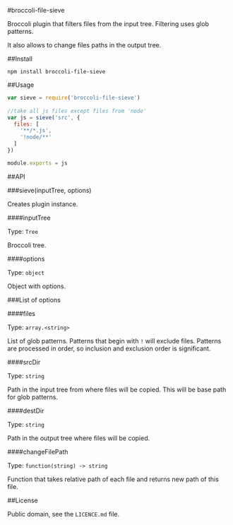 #broccoli-file-sieve

Broccoli plugin that filters files from the input tree.
Filtering uses glob patterns.

It also allows to change files paths in the output tree.

##Install

```
npm install broccoli-file-sieve
```

##Usage

```js
var sieve = require('broccoli-file-sieve')
 
//take all js files except files from 'node'
var js = sieve('src', {
  files: [
    '**/*.js',
    '!node/**'
  ]
})

module.exports = js
```

##API

###sieve(inputTree, options)

Creates plugin instance.

####inputTree

Type: `Tree`

Broccoli tree.

####options

Type: `object`

Object with options.

###List of options

####files

Type: `array.<string>`

List of glob patterns.
Patterns that begin with `!` will exclude files.
Patterns are processed in order, so inclusion and exclusion order is significant.

####srcDir

Type: `string`

Path in the input tree from where files will be copied.
This will be base path for glob patterns.

####destDir

Type: `string`

Path in the output tree where files will be copied.

####changeFilePath

Type: `function(string) -> string`

Function that takes relative path of each file and returns new path of this file.

##License

Public domain, see the `LICENCE.md` file.


